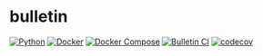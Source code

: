 # bulletin
[![Python](https://img.shields.io/badge/python-3.9-blue)](https://www.python.org/downloads/release/python-390/)
[![Docker](https://img.shields.io/badge/docker-v20.10.12-blue)]()
[![Docker Compose](https://img.shields.io/badge/docker--compose-v1.25.0-blue)]()
[![Bulletin CI](https://github.com/ibrahimroshdy/bulletin/actions/workflows/docker-image.yml/badge.svg)](https://github.com/ibrahimroshdy/bulletin/actions/workflows/docker-image.yml)
[![codecov](https://codecov.io/gh/ibrahimroshdy/bulletin/branch/develop/graph/badge.svg?token=8DZIGQFIPG)](https://codecov.io/gh/ibrahimroshdy/bulletin)

[//]: # (https://demos.creative-tim.com/black-dashboard-django/docs/1.0/plugins/chart-js.html)

[//]: # ()
[//]: # (https://github.com/arteria/django-background-tasks)